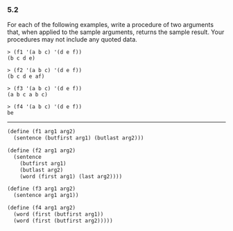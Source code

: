 ### 5.2

For each of the following examples, write a procedure of two arguments that, when applied to the sample arguments, returns the sample result. Your procedures may not include any quoted data.

~~~
> (f1 '(a b c) '(d e f))
(b c d e)

> (f2 '(a b c) '(d e f))
(b c d e af)

> (f3 '(a b c) '(d e f))
(a b c a b c)

> (f4 '(a b c) '(d e f))
be
~~~

***

~~~ scheme
(define (f1 arg1 arg2)
  (sentence (butfirst arg1) (butlast arg2)))

(define (f2 arg1 arg2)
  (sentence 
    (butfirst arg1)
    (butlast arg2) 
    (word (first arg1) (last arg2))))

(define (f3 arg1 arg2)
  (sentence arg1 arg1))

(define (f4 arg1 arg2)
  (word (first (butfirst arg1)) 
  (word (first (butfirst arg2)))))
~~~
